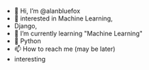 - 👋 Hi, I’m @alanbluefox
- 👀 interested in Machine Learning,
- Django,
- 🌱 I’m currently learning "Machine Learning"
- 💞️ Python
- 📫 How to reach me (may be later)
- interesting

<!---
alanbluefox/alanbluefox is a ✨ special ✨ repository because its `README.md` (this file) appears on your GitHub profile.
You can click the Preview link to take a look at your changes.
--->
